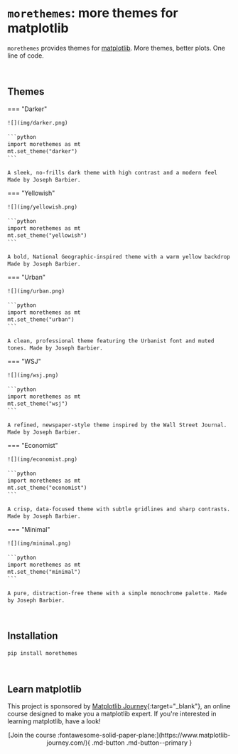 
<!-- Automatically generated, do not change by hand. Use docs/script/make.py instead. -->

# `morethemes`: more themes for matplotlib

`morethemes` provides themes for [matplotlib](https://matplotlib.org/). More themes, better plots. One line of code.

<br>

## Themes


=== "Darker"

    ![](img/darker.png)

    ```python
    import morethemes as mt
    mt.set_theme("darker")
    ```

    A sleek, no-frills dark theme with high contrast and a modern feel Made by Joseph Barbier.

    
=== "Yellowish"

    ![](img/yellowish.png)

    ```python
    import morethemes as mt
    mt.set_theme("yellowish")
    ```

    A bold, National Geographic-inspired theme with a warm yellow backdrop Made by Joseph Barbier.

    
=== "Urban"

    ![](img/urban.png)

    ```python
    import morethemes as mt
    mt.set_theme("urban")
    ```

    A clean, professional theme featuring the Urbanist font and muted tones. Made by Joseph Barbier.

    
=== "WSJ"

    ![](img/wsj.png)

    ```python
    import morethemes as mt
    mt.set_theme("wsj")
    ```

    A refined, newspaper-style theme inspired by the Wall Street Journal. Made by Joseph Barbier.

    
=== "Economist"

    ![](img/economist.png)

    ```python
    import morethemes as mt
    mt.set_theme("economist")
    ```

    A crisp, data-focused theme with subtle gridlines and sharp contrasts. Made by Joseph Barbier.

    
=== "Minimal"

    ![](img/minimal.png)

    ```python
    import morethemes as mt
    mt.set_theme("minimal")
    ```

    A pure, distraction-free theme with a simple monochrome palette. Made by Joseph Barbier.

    
    
<br>

## Installation

```bash
pip install morethemes
```
    

<br>

## Learn matplotlib

This project is sponsored by [Matplotlib Journey](https://www.matplotlib-journey.com/){:target="\_blank"}, an online course designed to make you a matplotlib expert. If you're interested in learning matplotlib, have a look!

<center>[Join the course :fontawesome-solid-paper-plane:](https://www.matplotlib-journey.com/){ .md-button .md-button--primary  }</center>

<br>
    